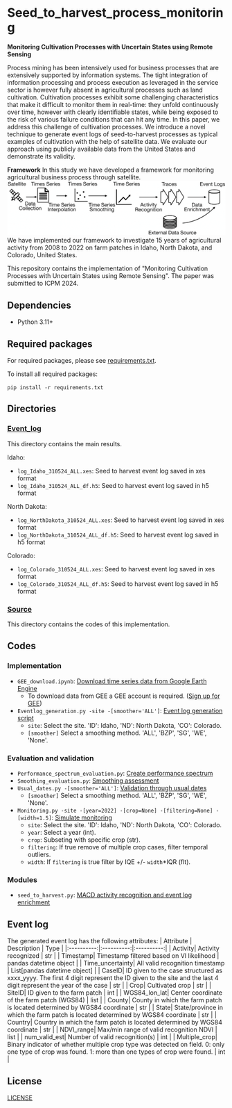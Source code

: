 # Seed_to_harvest_process_monitoring
**Monitoring Cultivation Processes with Uncertain States using Remote Sensing**

Process mining has been intensively used for business processes that are extensively supported by information systems. The tight integration of information processing and process execution as leveraged in the service sector is however fully absent in agricultural processes such as land cultivation. Cultivation processes exhibit some challenging characteristics that make it difficult to monitor them in real-time: they unfold continuously over time, however with clearly identifiable states, while being exposed to the risk of various failure conditions
that can hit any time. In this paper, we address this challenge of cultivation processes. We introduce a novel technique to generate event logs of seed-to-harvest processes as typical examples of cultivation with the help of satellite data. We evaluate our approach using publicly available data from the United States and demonstrate its validity. 

**Framework**
In this study we have developed a framework for monitoring agricultural business process through satellite.
![framework](Figure/framework_overview.png)
We have implemented our framework to investigate 15 years of agricultural activity from 2008 to 2022 on farm patches in Idaho, North Dakota, and Colorado, United States.


This repository contains the implementation of "Monitoring Cultivation Processes with Uncertain States using Remote Sensing". The paper was submitted to ICPM 2024.

## Dependencies
* Python 3.11+
## Required packages
For required packages, please see [requirements.txt](requirements.txt).

To install all required packages: 
```
pip install -r requirements.txt
```
## Directories
### [Event_log](Event_log)
This directory contains the main results.

Idaho:
- `log_Idaho_310524_ALL.xes`: Seed to harvest event log saved in xes format
- `log_Idaho_310524_ALL_df.h5`: Seed to harvest event log saved in h5 format

North Dakota:
- `log_NorthDakota_310524_ALL.xes`: Seed to harvest event log saved in xes format
- `log_NorthDakota_310524_ALL_df.h5`: Seed to harvest event log saved in h5 format


Colorado:
- `log_Colorado_310524_ALL.xes`: Seed to harvest event log saved in xes format
- `log_Colorado_310524_ALL_df.h5`: Seed to harvest event log saved in h5 format

### [Source](Source)
This directory contains the codes of this implementation.
## Codes
### Implementation
- `GEE_download.ipynb`: [Download time series data from Google Earth Engine](Source/GEE_download.ipynb)
    * To download data from GEE a GEE account is required. ([Sign up for GEE](https://earthengine.google.com/)) 
- `Eventlog_generation.py -site -[smoother='ALL']`: [Event log generation script](Source/Eventlog_generation.py)
    - `site`: Select the site. 'ID': Idaho, 'ND': North Dakota, 'CO': Colorado.
    - `[smoother]` Select a smoothing method. 'ALL', 'BZP', 'SG', 'WE', 'None'.

### Evaluation and validation
- `Performance_spectrum_evaluation.py`: [Create performance spectrum](Source/Performance_spectrum_evaluation.py)
- `Smoothing_evaluation.py`: [Smoothing assessment](Source/Smoothing_evaluation.py)
- `Usual_dates.py -[smoother='ALL']`: [Validation through usual dates](Source/Usual_dates.py)
    - `[smoother]` Select a smoothing method. 'ALL', 'BZP', 'SG', 'WE', 'None'.
- `Monitoring.py -site -[year=2022] -[crop=None] -[filtering=None] -[width=1.5]`: [Simulate monitoring](Source/Monitoring.py)
    - `site`: Select the site. 'ID': Idaho, 'ND': North Dakota, 'CO': Colorado.
    - `year`: Select a year (int).
    - `crop`: Subseting with specific crop (str).
    - `filtering`: If true remove of multiple crop cases, filter temporal outliers.
    - `width`: If `filtering` is true filter by IQE +/- `width`*IQR (flt).
### Modules
- `seed_to_harvest.py`: [MACD activity recognition and event log enrichment](Source/seed_to_harvest.py)

## Event log
The generated event log has the following attributes:
| Attribute | Description | Type |
|:----------:|:----------:|:----------:|
| Activity| Activity recognized | str |
| Timestamp| Timestamp filtered based on VI likelihood | pandas datetime object |
| Time_uncertainty| All valid recognition timestamp | List[pandas datetime object] |
| CaseID| ID given to the case structured as xxxx_yyyy. The first 4 digit represent the ID given to the site and the last 4 digit represent the year of the case | str |
| Crop| Cultivated crop | str |
| SiteID| ID given to the farm patch | int |
| WGS84_lon_lat| Center coordinate of the farm patch (WGS84) | list |
| County| County in which the farm patch is located determined by WGS84 coordinate | str |
| State| State/province in which the farm patch is located determined by WGS84 coordinate | str |
| Country| Country in which the farm patch is located determined by WGS84 coordinate | str |
| NDVI_range| Max/min range of valid recognition NDVI | list |
| num_valid_est| Number of valid recognition(s) | int |
| Multiple_crop| Binary indicator of whether multiple crop type was detected on field. 0: only one type of crop was found. 1: more than one types of crop were found. | int |

## License 
[LICENSE](LICENSE)